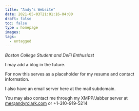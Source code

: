 ```yaml
---
title: "Andy's Website"
date: 2021-05-03T21:01:16-04:00
draft: false
toc: false
type : homepage
images:
tags:
  - untagged
---
```


_Boston College Student and DeFi Enthusiast_

I may add a blog in the future.

For now this serves as a placeholder for my resume and contact information.

I also have an email server here at the mail subdomain.

You may also contact me through my XMPP/Jabber server at me@andyrclark.com or +1-310-919-5214
